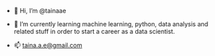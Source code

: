 - 👋 Hi, I’m @tainaae
<!--- - 👀 I’m interested in ... --->
- 🌱 I’m currently learning machine learning, python, data analysis and related stuff in order to start a career as a data scientist.
<!--- - 💞️ I’m looking to collaborate on ...--->
- 📫 taina.a.e@gmail.com

<!---
tainaae/tainaae is a ✨ special ✨ repository because its `README.md` (this file) appears on your GitHub profile.
You can click the Preview link to take a look at your changes.
--->
